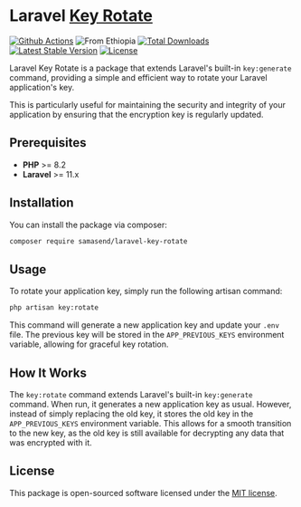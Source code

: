 # Laravel [Key Rotate](https://laravel.com/docs/11.x/encryption#gracefully-rotating-encryption-keys)

[![Github Actions](https://github.com/SamAsEnd/laravel-key-rotate/actions/workflows/tests.yml/badge.svg)](https://github.com/SamAsEnd/laravel-key-rotate/actions/workflows/tests.yml)
![From Ethiopia](https://img.shields.io/badge/From-Ethiopia-brightgreen?style=plastic)
[![Total Downloads](https://img.shields.io/packagist/dt/samasend/laravel-key-rotate?style=plastic)](https://packagist.org/packages/samasend/laravel-key-rotate)
[![Latest Stable Version](https://img.shields.io/packagist/v/samasend/laravel-key-rotate?style=plastic)](https://packagist.org/packages/samasend/laravel-key-rotate)
[![License](https://img.shields.io/packagist/l/samasend/laravel-key-rotate?style=plastic)](https://packagist.org/packages/samasend/laravel-key-rotate)

Laravel Key Rotate is a package that extends Laravel's built-in `key:generate` command, providing a simple and efficient way to rotate your Laravel application's key.

This is particularly useful for maintaining the security and integrity of your application by ensuring that the encryption key is regularly updated.

## Prerequisites
  - **PHP** >= 8.2
  - **Laravel** >= 11.x

## Installation

You can install the package via composer:

```bash
composer require samasend/laravel-key-rotate
```

## Usage

To rotate your application key, simply run the following artisan command:

```bash
php artisan key:rotate
```

This command will generate a new application key and update your `.env` file.
The previous key will be stored in the `APP_PREVIOUS_KEYS` environment variable, allowing for graceful key rotation.

## How It Works

The `key:rotate` command extends Laravel's built-in `key:generate` command. When run, it generates a new application key as usual. However, instead of simply replacing the old key, it stores the old key in the `APP_PREVIOUS_KEYS` environment variable. This allows for a smooth transition to the new key, as the old key is still available for decrypting any data that was encrypted with it.

## License

This package is open-sourced software licensed under the [MIT license](http://opensource.org/licenses/MIT).
